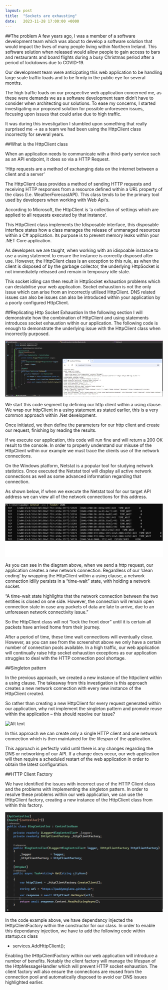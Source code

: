 ```yaml
---
layout: post
title:  "Sockets are exhausting"
date:   2023-11-28 17:00:00 +0000
---
```


##The problem 
A few years ago, I was a member of a software development team which was about to develop a software solution that would impact the lives of many people living within Northern Ireland. This software solution when released would allow people to gain access to bars and restaurants and board flights during a busy Christmas period after a period of lockdowns due to COVID-19. 

Our development team were anticipating this web application to be handling large scale traffic loads and to be firmly in the public eye for several months.  

The high traffic loads on our prospective web application concerned me, as these were demands we as a software development team didn’t have to consider when architecting our solutions. To ease my concerns, I started investigating our proposed solution for possible unforeseen issues, focusing upon issues that could arise due to high traffic.  

It was during this investigation I stumbled upon something that really surprised me -> as a team we had been using the HttpClient class incorrectly for several years.

##What is the HttpClient class 

When an application needs to communicate with a third-party service such as an API endpoint, it does so via a HTTP Request. 

‘Http requests are a method of exchanging data on the internet between a client and a server’ 

The HttpClient class provides a method of sending HTTP requests and receiving HTTP responses from a resource defined within a URL property of the class (I.e. WeatherForecastAPI). This class tends to be the primary tool used by developers when working with Web Api's. 

According to Microsoft, the HttpClient is ‘a collection of settings which are applied to all requests executed by that instance’. 

This HttpClient class implements the Idisposable interface, this disposable interface states how a class manages the release of unmanaged resources within a C# application. Its purpose is to prevent memory leaks within your .NET Core application. 

As developers we are taught, when working with an idispoable instance to use a using statement to ensure the instance is correctly disposed after use. However, the HttpClient class is an exception to this rule, as when the client is disposed of by the garbage collector, the underlying HttpSocket is not immediately released and remain in temporary idle state.  

This socket idling can then result in HttpSocket exhaustion problems which can destabilise your web application. Socket exhaustion is not the only issue which can arise from an incorrectly utilised HttpClient. DNS related issues can also be issues can also be introduced within your application by a poorly configured HttpClient. 

##Replicating Http Socket Exhaustion
In the following section I will demonstrate how the combination of HttpClient and using statements introduces socket exhaustion within our application. The following code is enough to demonstrate the underlying issue with the HttpClient class when incorrectly purposed. 

![Alt text](images/httpclient.png)

We start this code segment by defining our http client within a using clause. We wrap our httpClient in a using statement as stated earlier, this is a very common approach within .Net development. 

Once initiated, we then define the parameters for our http client and create our request, finishing by reading the results.  
 
If we execute our application, this code will run fine and will return a 200 OK result to the console. In order to properly understand our misuse of the HttpClient within our example we must trace the clients use of the network connections. 

On the Windows platform, Netstat is a popular tool for studying network statistics. Once executed the Netstat tool will display all active network connections as well as some advanced information regarding that connection. 

As shown below, if when we execute the Netstat tool for our target API address we can view all of the network connections for this address. 

![Alt text](images/httpclient1.png)

As you can see in the diagram above, when we send a http request, our application creates a new network connection. Regardless of our ‘clean coding’ by wrapping the HttpClient within a using clause, a network connection idlily persists in a “time-wait” state, with holding a network socket. 

“A time-wait state highlights that the network connection between the two entities is closed on one side. However, the connection will remain open connection state in case any packets of data are late to arrive, due to an unforeseen network connectivity issue.” 

So the HttpClient class will not “lock the front door” until it is certain all packets have arrived home from their journey.  

After a period of time, these time wait connections will eventually close. However, as you can see from the screenshot above we only have a certain number of connection pools available. In a high traffic, our web application will continually raise http socket exhaustion exceptions as our application struggles to deal with the HTTP connection pool shortage. 

##Singleton pattern 

In the previous approach, we created a new instance of the httpclient within a using clause. The takeaway from this investigation is this approach creates a new network connection with every new instance of the HttpClient created. 

So rather than creating a new HttpClient for every request generated within our application, why not implement the singleton pattern and promote reuse within the application – this should resolve our issue? 

![Alt text](images/httpclient.png2.png)

In this approach we can create only a single HTTP client and one network connection which is then maintained for the lifespan of the application. 

This approach is perfectly valid until there is any changes regarding the DNS or networking of our API. If a change does occur, our web application will then require a scheduled restart of the web application in order to obtain the latest configuration. 

##HTTP Client Factory 

We have identified the issues with incorrect use of the HTTP Client class and the problems with implementing the singleton pattern. In order to resolve these problems within our web application, we can use the IHttpClient factory, creating a new instance of the HttpClient class from within this factory. 

![Alt text](images/httpclient3.png)

In the code example above, we have dependancy injected the IHttpClientFactory within the constructor for our class. In order to enable this dependancy injection, we have to add the following code within startup.cs class 

- services.AddHttpClient();

Enabling the IHttpClientFactory within our web application will introduce a number of benefits. Notably the client factory will manage the lifespan of the HttpMessageHandler which will prevent HTTP socket exhaustion. The client factory will also ensure the connections are reused from the connection pool and automatically disposed to avoid our DNS issues highlighted earlier. 